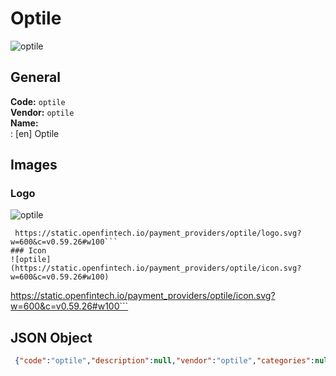 # Optile 
![optile](https://static.openfintech.io/payment_providers/optile/logo.svg?w=600&c=v0.59.26#w100)  
## General 
**Code:** `optile`  
**Vendor:** `optile`  
**Name:**  
:	[en] Optile  
## Images 
### Logo 
![optile](https://static.openfintech.io/payment_providers/optile/logo.svg?w=600&c=v0.59.26#w100)  
```
 https://static.openfintech.io/payment_providers/optile/logo.svg?w=600&c=v0.59.26#w100```  
### Icon 
![optile](https://static.openfintech.io/payment_providers/optile/icon.svg?w=600&c=v0.59.26#w100)  
```
 https://static.openfintech.io/payment_providers/optile/icon.svg?w=600&c=v0.59.26#w100```  
## JSON Object 
```json
 {"code":"optile","description":null,"vendor":"optile","categories":null,"countries":null,"payment_method":null,"payout_method":null,"metadata":{"about_payments_code":"optile"},"name":{"en":"Optile"}}```  
